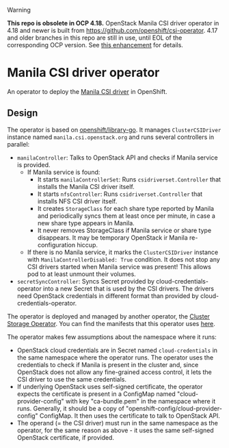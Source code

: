 > [!warning]
> **This repo is obsolete in OCP 4.18.**
> OpenStack Manila CSI driver operator in 4.18 and newer is built from https://github.com/openshift/csi-operator.
> 4.17 and older branches in this repo are still in use, until EOL of the corresponding OCP version.
> See [this enhancement](https://github.com/openshift/enhancements/blob/master/enhancements/storage/csi-driver-operator-merge.md) for details.

# Manila CSI driver operator

An operator to deploy the [Manila CSI driver](https://github.com/openshift/cloud-provider-openstack/tree/master/pkg/csi/manila) in OpenShift.

## Design

The operator is based on [openshift/library-go](https://github.com/openshift/library-go). It manages `ClusterCSIDriver` instance named `manila.csi.openstack.org` and runs several controllers in parallel:

* `manilaController`: Talks to OpenStack API and checks if Manila service is provided.
  * If Manila service is found: 
    * It starts `manilaControllerSet`: Runs `csidriverset.Controller` that installs the Manila CSI driver itself.
    * It starts `nfsController`: Runs `csidriverset.Controller` that installs NFS CSI driver itself.
    * It creates `StorageClass` for each share type reported by Manila and periodically syncs them at least once per minute, in case a new share type appears in Manila.
    * It never removes StorageClass if Manila service or share type disappears. It may be temporary OpenStack ir Manila re-configuration hiccup.
  * If there is no Manila service, it marks the `ClusterCSIDriver` instance with `ManilaControllerDisabled: True` condition. It does not stop any CSI drivers started when Manila service was present! This allows pod to at least unmount their volumes. 
* `secretSyncController`: Syncs Secret provided by cloud-credentials-operator into a new Secret that is used by the CSI drivers. The drivers need OpenStack credentials in different format than provided by cloud-credentials-operator.

The operator is deployed and managed by another operator, the [Cluster Storage Operator](https://github.com/openshift/cluster-storage-operator). You can find the manifests that this operator uses [here](https://github.com/openshift/cluster-storage-operator/tree/master/assets/csidriveroperators/manila).

The operator makes few assumptions about the namespace where it runs:

* OpenStack cloud credentials are in Secret named `cloud-credentials` in the same namespace where the operator runs. The operator uses the credentials to check if Manila is present in the cluster and, since OpenStack does not allow any fine-grained access control, it lets the CSI driver to use the same credentials.
* If underlying OpenStack uses self-signed certificate, the operator expects the certificate is present in a ConfigMap named "cloud-provider-config" with key "ca-bundle.pem" in the namespace where it runs. Generally, it should be a copy of "openshift-config/cloud-provider-config" ConfigMap. It then uses the certificate to talk to OpenStack API.
* The operand (= the CSI driver) must run in the same namespace as the operator, for the same reason as above - it uses the same self-signed OpenStack certificate, if provided.
